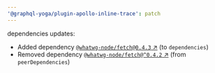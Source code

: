 ```yaml
---
'@graphql-yoga/plugin-apollo-inline-trace': patch
---
```


dependencies updates:

- Added dependency [`@whatwg-node/fetch@0.4.3` ↗︎](https://www.npmjs.com/package/@whatwg-node/fetch/v/0.4.3) (to `dependencies`)
- Removed dependency [`@whatwg-node/fetch@^0.4.2` ↗︎](https://www.npmjs.com/package/@whatwg-node/fetch/v/null) (from `peerDependencies`)

